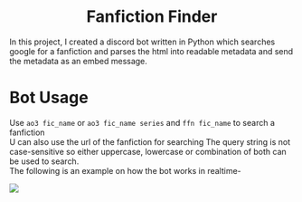 <h1 align="center">Fanfiction Finder</h1>

In this project, I created a discord bot written in Python which searches google for a fanfiction and parses the html into readable metadata and send the metadata as an embed message. <br>
# Bot Usage
Use `ao3 fic_name` or `ao3 fic_name series` and `ffn fic_name` to search a fanfiction <br>
U can also use the url of the fanfiction for searching
The query string is not case-sensitive so either uppercase, lowercase or combination of both can be used to search.<br>
The following is an example on how the bot works in realtime-<br>

![](https://raw.githubusercontent.com/arbaazlaskar/Fanfiction-Finder/main/img/bot_output.gif)